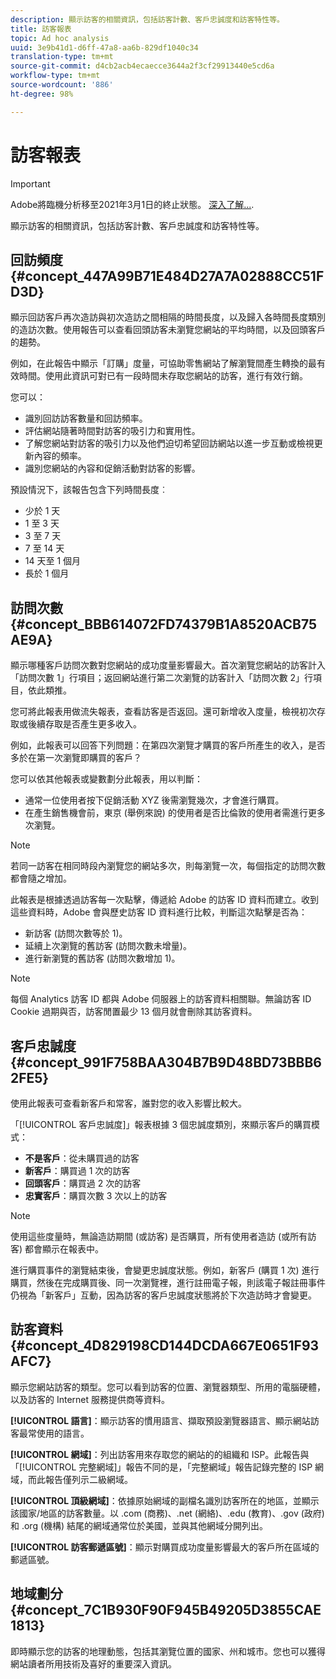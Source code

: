 ```yaml
---
description: 顯示訪客的相關資訊，包括訪客計數、客戶忠誠度和訪客特性等。
title: 訪客報表
topic: Ad hoc analysis
uuid: 3e9b41d1-d6ff-47a8-aa6b-829df1040c34
translation-type: tm+mt
source-git-commit: d4cb2acb4ecaecce3644a2f3cf29913440e5cd6a
workflow-type: tm+mt
source-wordcount: '886'
ht-degree: 98%

---
```



# 訪客報表

>[!IMPORTANT]
>
>Adobe將臨機分析移至2021年3月1日的終止狀態。 [深入了解...](https://adobe.ly/discoverworkspace).

顯示訪客的相關資訊，包括訪客計數、客戶忠誠度和訪客特性等。

## 回訪頻度 {#concept_447A99B71E484D27A7A02888CC51FD3D}

顯示回訪客戶再次造訪與初次造訪之間相隔的時間長度，以及歸入各時間長度類別的造訪次數。使用報告可以查看回頭訪客未瀏覽您網站的平均時間，以及回頭客戶的趨勢。

<!-- 

c_reports_return_freq.xml

 -->

例如，在此報告中顯示「訂購」度量，可協助零售網站了解瀏覽間產生轉換的最有效時間。使用此資訊可對已有一段時間未存取您網站的訪客，進行有效行銷。

您可以：

* 識別回訪訪客數量和回訪頻率。
* 評估網站隨著時間對訪客的吸引力和實用性。
* 了解您網站對訪客的吸引力以及他們迫切希望回訪網站以進一步互動或檢視更新內容的頻率。
* 識別您網站的內容和促銷活動對訪客的影響。

預設情況下，該報告包含下列時間長度︰

* 少於 1 天
* 1 至 3 天
* 3 至 7 天
* 7 至 14 天
* 14 天至 1 個月
* 長於 1 個月

## 訪問次數 {#concept_BBB614072FD74379B1A8520ACB75AE9A}

顯示哪種客戶訪問次數對您網站的成功度量影響最大。首次瀏覽您網站的訪客計入「訪問次數 1」行項目；返回網站進行第二次瀏覽的訪客計入「訪問次數 2」行項目，依此類推。

<!-- 

c_reports_visit_number.xml

 -->

您可將此報表用做流失報表，查看訪客是否返回。還可新增收入度量，檢視初次存取或後續存取是否產生更多收入。

例如，此報表可以回答下列問題：在第四次瀏覽才購買的客戶所產生的收入，是否多於在第一次瀏覽即購買的客戶？

您可以依其他報表或變數劃分此報表，用以判斷：

* 通常一位使用者按下促銷活動 XYZ 後需瀏覽幾次，才會進行購買。
* 在產生銷售機會前，東京 (舉例來說) 的使用者是否比倫敦的使用者需進行更多次瀏覽。

>[!NOTE]
>
>若同一訪客在相同時段內瀏覽您的網站多次，則每瀏覽一次，每個指定的訪問次數都會隨之增加。

此報表是根據透過訪客每一次點擊，傳遞給 Adobe 的訪客 ID 資料而建立。收到這些資料時，Adobe 會與歷史訪客 ID 資料進行比較，判斷這次點擊是否為：

* 新訪客 (訪問次數等於 1)。
* 延續上次瀏覽的舊訪客 (訪問次數未增量)。
* 進行新瀏覽的舊訪客 (訪問次數增加 1)。

>[!NOTE]
>
>每個 Analytics 訪客 ID 都與 Adobe 伺服器上的訪客資料相關聯。無論訪客 ID Cookie 過期與否，訪客閒置最少 13 個月就會刪除其訪客資料。

## 客戶忠誠度 {#concept_991F758BAA304B7B9D48BD73BBB62FE5}

使用此報表可查看新客戶和常客，誰對您的收入影響比較大。

<!-- 

c_reports_customerloyalty.xml

 -->

「[!UICONTROL 客戶忠誠度]」報表根據 3 個忠誠度類別，來顯示客戶的購買模式：

* **不是客戶**：從未購買過的訪客
* **新客戶**：購買過 1 次的訪客
* **回頭客戶**：購買過 2 次的訪客
* **忠實客戶**：購買次數 3 次以上的訪客

>[!NOTE]
>
>使用這些度量時，無論造訪期間 (或訪客) 是否購買，所有使用者造訪 (或所有訪客) 都會顯示在報表中。

進行購買事件的瀏覽結束後，會變更忠誠度狀態。例如，新客戶 (購買 1 次) 進行購買，然後在完成購買後、同一次瀏覽裡，進行註冊電子報，則該電子報註冊事件仍視為「新客戶」互動，因為訪客的客戶忠誠度狀態將於下次造訪時才會變更。

## 訪客資料 {#concept_4D829198CD144DCDA667E0651F93AFC7}

顯示您網站訪客的類型。您可以看到訪客的位置、瀏覽器類型、所用的電腦硬體，以及訪客的 Internet 服務提供商等資料。

<!-- 

c_reports_visitor_profile.xml

 -->

**[!UICONTROL 語言]**：顯示訪客的慣用語言、擷取預設瀏覽器語言、顯示網站訪客最常使用的語言。

**[!UICONTROL 網域]**：列出訪客用來存取您的網站的的組織和 ISP。此報告與「[!UICONTROL 完整網域]」報告不同的是，「完整網域」報告記錄完整的 ISP 網域，而此報告僅列示二級網域。

**[!UICONTROL 頂級網域]**：依據原始網域的副檔名識別訪客所在的地區，並顯示該國家/地區的訪客數量。以 .com (商務)、.net (網絡)、.edu (教育)、.gov (政府) 和 .org (機構) 結尾的網域通常位於美國，並與其他網域分開列出。

**[!UICONTROL 訪客郵遞區號]**：顯示對購買成功度量影響最大的客戶所在區域的郵遞區號。

## 地域劃分 {#concept_7C1B930F90F945B49205D3855CAE1813}

<!-- 

c_reports_geosegmentation.xml

 -->

即時顯示您的訪客的地理動態，包括其瀏覽位置的國家、州和城市。您也可以獲得網站讀者所用技術及喜好的重要深入資訊。
